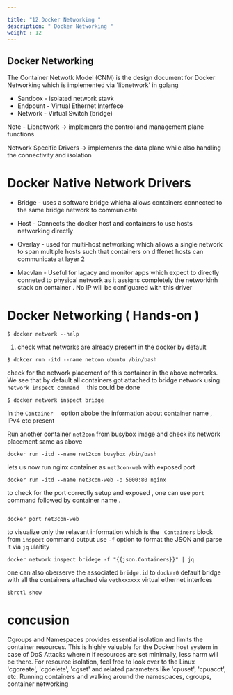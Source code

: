 ```yaml
---

title: "12.Docker Networking "
description: " Docker Networking "
weight : 12
---
```


## Docker Networking 

The Container Netwotk Model (CNM) is the design document for Docker Networking which is implemented via 'libnetwork' in golang 

- Sandbox - isolated network stavk 
- Endpount - Virtual Ethernet Interfece 
- Network - Virtual Switch (bridge)


Note - Libnetwork -> implemenrs the control and management plane functions 

Network Specific Drivers ->  implemenrs the data plane while also handling the connectivity and isolation 


# Docker Native Network Drivers 

- Bridge  - uses a software bridge whicha allows containers connected to the same bridge network to communicate 

- Host - Connects the docker host and containers to use hosts networking directly 

- Overlay - used for multi-host networking which allows a single network to span multiple hosts such that containers on diffenet hosts can communicate at layer 2 


- Macvlan - Useful for lagacy and monitor apps which expect to directly conneted to physical network 
as it assigns completely the networkinh stack on container . No IP will be configuared with this driver 


# Docker Networking ( Hands-on )

```
$ docker network --help

```
1. check what networks are already present in the docker by default 

```
$ dokcer run -itd --name netcon ubuntu /bin/bash 
```
check for the network placement of this container in the above networks. We see that by default all containers got attached to bridge network using `network inspect command  ` this could be done 

```
$ docker network inspect bridge 
```

In the `Container  ` option abobe the information about container name , IPv4 etc present 

Run another container `net2con` from busybox image and check its network placement same as above 

```
docker run -itd --name net2con busybox /bin/bash 
```

lets us now run nginx container as `net3con-web` with exposed port 

```
docker run -itd --name net3con-web -p 5000:80 nginx 

```

to check for the port correctly setup and exposed , one can use `port ` command followed by container name .

```

docker port net3con-web
```

to visualize only the relavant information which is the ` Containers` block from `inspect` command output use `-f` option to format the JSON and parse it via `jq` ulaitity 

```
docker network inspect bridege -f "{{json.Containers}}" | jq
```

one can also oberserve the associated `bridge.id` to `docker0` default bridge with all the containers attached via `vethxxxxxx` virtual ethernet interfces 

```
$brctl show 
```

# concusion 

Cgroups and Namespaces provides essential isolation and limits the container resources.  This is highly valuable for the Docker host system in case of DoS Attacks wherein if resources  are set minimally, less harm will be there. For resource isolation, feel free to look over to the  Linux 'cgcreate', 'cgdelete', 'cgset' and related parameters like 'cpuset', 'cpuacct', etc.  Running containers and walking around the namespaces, cgroups, container networking



